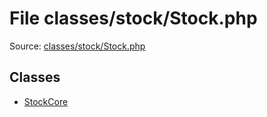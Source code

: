 File classes/stock/Stock.php
=========

Source: [classes/stock/Stock.php](https://github.com/PrestaShop/PrestaShop/blob/1.6.0.9/classes/stock/Stock.php)


Classes
-------

* [StockCore](class.StockCore.md)

